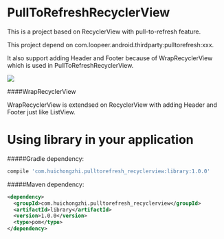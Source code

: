# PullToRefreshRecyclerView

This is a project based on RecyclerView with pull-to-refresh feature.

This project depend on com.loopeer.android.thirdparty:pulltorefresh:xxx. 

It also support adding Header and Footer because of WrapRecyclerView which is used in PullToRefreshRecyclerView.

![](https://github.com/chzphoenix/PullToRefreshRecyclerView/blob/master/demo.gif)


####WrapRecyclerView

WrapRecyclerView is extendsed on RecyclerView with adding Header and Footer just like ListView.

# Using library in your application
#####Gradle dependency:
``` groovy
compile 'com.huichongzhi.pulltorefresh_recyclerview:library:1.0.0'
```
#####Maven dependency:
```xml
<dependency>
  <groupId>com.huichongzhi.pulltorefresh_recyclerview</groupId>
  <artifactId>library</artifactId>
  <version>1.0.0</version>
  <type>pom</type>
</dependency>
```

